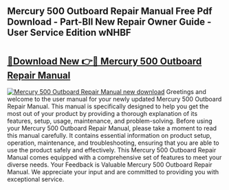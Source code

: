 ## Mercury 500 Outboard Repair Manual Free Pdf Download - Part-Bll New Repair Owner Guide - User Service Edition wNHBF

# <h2><a href="http://bc69688.oget.top/?id=Mercury+500+Outboard+Repair+Manual">🔗Download New 👉🔴 Mercury 500 Outboard Repair Manual</a></h2>

[![Mercury 500 Outboard Repair Manual new download](https://i.imgur.com/5g1atiW.png)](http://bc69688.oget.top/?id=Mercury+500+Outboard+Repair+Manual)
Greetings and welcome to the user manual for your newly updated Mercury 500 Outboard Repair Manual. This manual is specifically designed to help you get the most out of your product by providing a thorough explanation of its features, setup, usage, maintenance, and problem-solving. Before using your Mercury 500 Outboard Repair Manual, please take a moment to read this manual carefully. It contains essential information on product setup, operation, maintenance, and troubleshooting, ensuring that you are able to use the product safely and effectively. This Mercury 500 Outboard Repair Manual comes equipped with a comprehensive set of features to meet your diverse needs. Your Feedback is Valuable Mercury 500 Outboard Repair Manual. We appreciate your input and are committed to providing you with exceptional service.
